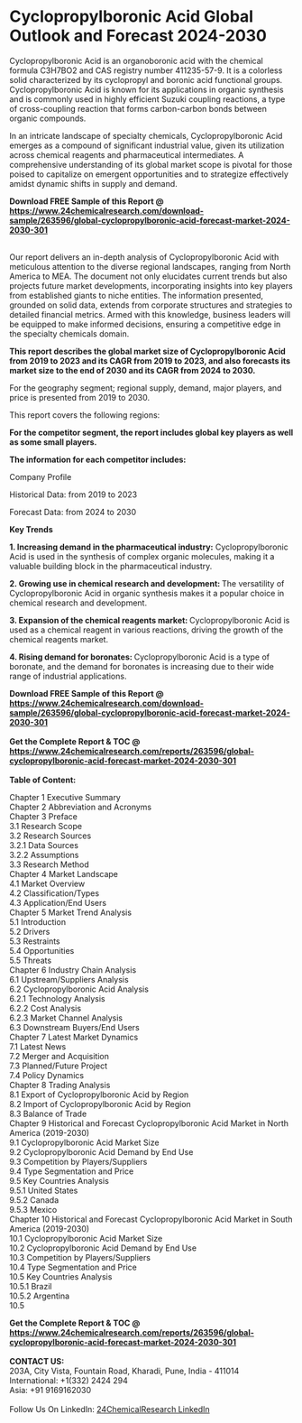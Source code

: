 <h1>Cyclopropylboronic Acid Global Outlook and Forecast 2024-2030</h1><p>Cyclopropylboronic Acid is an organoboronic acid with the chemical formula C3H7BO2 and CAS registry number 411235-57-9. It is a colorless solid characterized by its cyclopropyl and boronic acid functional groups. Cyclopropylboronic Acid is known for its applications in organic synthesis and is commonly used in highly efficient Suzuki coupling reactions, a type of cross-coupling reaction that forms carbon-carbon bonds between organic compounds.</p><p>
</p><p>
In an intricate landscape of specialty chemicals, Cyclopropylboronic Acid emerges as a compound of significant industrial value, given its utilization across chemical reagents and pharmaceutical intermediates. A comprehensive understanding of its global market scope is pivotal for those poised to capitalize on emergent opportunities and to strategize effectively amidst dynamic shifts in supply and demand.</p><div><b>Download FREE Sample of this Report @ 
            <a href="https://www.24chemicalresearch.com/download-sample/263596/global-cyclopropylboronic-acid-forecast-market-2024-2030-301">
            https://www.24chemicalresearch.com/download-sample/263596/global-cyclopropylboronic-acid-forecast-market-2024-2030-301</a></b></div><br><p>
</p><p>
Our report delivers an in-depth analysis of Cyclopropylboronic Acid with meticulous attention to the diverse regional landscapes, ranging from North America to MEA. The document not only elucidates current trends but also projects future market developments, incorporating insights into key players from established giants to niche entities. The information presented, grounded on solid data, extends from corporate structures and strategies to detailed financial metrics. Armed with this knowledge, business leaders will be equipped to make informed decisions, ensuring a competitive edge in the specialty chemicals domain.</p><p>
</p><p>
<strong>This report describes the global market size of Cyclopropylboronic Acid from 2019 to 2023 and its CAGR from 2019 to 2023, and also forecasts its market size to the end of 2030 and its CAGR from 2024 to 2030.</strong></p><p>
</p><p>
For the geography segment; regional supply, demand, major players, and price is presented from 2019 to 2030.</p><p>
</p><p>
This report covers the following regions:
</p><p>
</p><p>
<strong>For the competitor segment, the report includes global key players as well as some small players.</strong></p><p>
</p><p>
<strong>The information for each competitor includes:</strong></p><p>
Company Profile</p><p>
</p><p>
</p><p>
</p><p>
Historical Data: from 2019 to 2023</p><p>
Forecast Data: from 2024 to 2030</p><p>
</p><p>
<strong>Key Trends</strong></p><p>
<strong>1. Increasing demand in the pharmaceutical industry:</strong> Cyclopropylboronic Acid is used in the synthesis of complex organic molecules, making it a valuable building block in the pharmaceutical industry.</p><p>
<strong>2. Growing use in chemical research and development: </strong>The versatility of Cyclopropylboronic Acid in organic synthesis makes it a popular choice in chemical research and development.</p><p>
<strong>3. Expansion of the chemical reagents market: </strong>Cyclopropylboronic Acid is used as a chemical reagent in various reactions, driving the growth of the chemical reagents market.</p><p>
<strong>4. Rising demand for boronates: </strong>Cyclopropylboronic Acid is a type of boronate, and the demand for boronates is increasing due to their wide range of industrial applications.</p><div><b>Download FREE Sample of this Report @ 
            <a href="https://www.24chemicalresearch.com/download-sample/263596/global-cyclopropylboronic-acid-forecast-market-2024-2030-301">
            https://www.24chemicalresearch.com/download-sample/263596/global-cyclopropylboronic-acid-forecast-market-2024-2030-301</a></b></div><br><div><b>Get the Complete Report & TOC @ 
            <a href="https://www.24chemicalresearch.com/reports/263596/global-cyclopropylboronic-acid-forecast-market-2024-2030-301">
            https://www.24chemicalresearch.com/reports/263596/global-cyclopropylboronic-acid-forecast-market-2024-2030-301</a></b></div><br>
            <b>Table of Content:</b><p>Chapter 1 Executive Summary<br />
Chapter 2 Abbreviation and Acronyms<br />
Chapter 3 Preface<br />
3.1 Research Scope<br />
3.2 Research Sources<br />
3.2.1 Data Sources<br />
3.2.2 Assumptions<br />
3.3 Research Method<br />
Chapter 4 Market Landscape<br />
4.1 Market Overview<br />
4.2 Classification/Types<br />
4.3 Application/End Users<br />
Chapter 5 Market Trend Analysis<br />
5.1 Introduction<br />
5.2 Drivers<br />
5.3 Restraints<br />
5.4 Opportunities<br />
5.5 Threats<br />
Chapter 6 Industry Chain Analysis<br />
6.1 Upstream/Suppliers Analysis<br />
6.2 Cyclopropylboronic Acid Analysis<br />
6.2.1 Technology Analysis<br />
6.2.2 Cost Analysis<br />
6.2.3 Market Channel Analysis<br />
6.3 Downstream Buyers/End Users<br />
Chapter 7 Latest Market Dynamics<br />
7.1 Latest News<br />
7.2 Merger and Acquisition<br />
7.3 Planned/Future Project<br />
7.4 Policy Dynamics<br />
Chapter 8 Trading Analysis<br />
8.1 Export of Cyclopropylboronic Acid by Region<br />
8.2 Import of Cyclopropylboronic Acid by Region<br />
8.3 Balance of Trade<br />
Chapter 9 Historical and Forecast Cyclopropylboronic Acid Market in North America (2019-2030)<br />
9.1 Cyclopropylboronic Acid Market Size<br />
9.2 Cyclopropylboronic Acid Demand by End Use<br />
9.3 Competition by Players/Suppliers<br />
9.4 Type Segmentation and Price<br />
9.5 Key Countries Analysis<br />
9.5.1 United States<br />
9.5.2 Canada<br />
9.5.3 Mexico<br />
Chapter 10 Historical and Forecast Cyclopropylboronic Acid Market in South America (2019-2030)<br />
10.1 Cyclopropylboronic Acid Market Size<br />
10.2 Cyclopropylboronic Acid Demand by End Use<br />
10.3 Competition by Players/Suppliers<br />
10.4 Type Segmentation and Price<br />
10.5 Key Countries Analysis<br />
10.5.1 Brazil<br />
10.5.2 Argentina<br />
10.5</p><div><b>Get the Complete Report & TOC @ 
            <a href="https://www.24chemicalresearch.com/reports/263596/global-cyclopropylboronic-acid-forecast-market-2024-2030-301">
            https://www.24chemicalresearch.com/reports/263596/global-cyclopropylboronic-acid-forecast-market-2024-2030-301</a></b></div><br><b>CONTACT US:</b><br>
            203A, City Vista, Fountain Road, Kharadi, Pune, India - 411014<br>
            International: +1(332) 2424 294<br>
            Asia: +91 9169162030 <br><br>
            Follow Us On LinkedIn: <a href="https://www.linkedin.com/company/24chemicalresearch/">24ChemicalResearch LinkedIn</a>